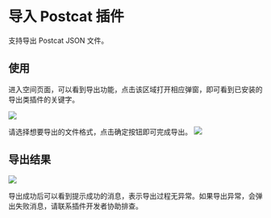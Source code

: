 # 导入 Postcat 插件

支持导出 Postcat JSON 文件。

## 使用

进入空间页面，可以看到导出功能，点击该区域打开相应弹窗，即可看到已安装的导出类插件的关键字。

![](https://raw.githubusercontent.com/eolinker/postcat-extensions/main/shared/assets/images/overview-zh.png)

请选择想要导出的文件格式，点击确定按钮即可完成导出。
![](https://raw.githubusercontent.com/eolinker/postcat-extensions/main/packages/feature/export/postcat/assets/images/2022-08-23-15-45-40.png)

## 导出结果

![](https://raw.githubusercontent.com/eolinker/postcat-extensions/main/packages/feature/export/postcat/assets/images/2022-08-23-15-46-23.png)

导出成功后可以看到提示成功的消息，表示导出过程无异常。如果导出异常，会弹出失败消息，请联系插件开发者协助排查。
